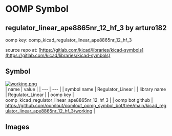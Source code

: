 # OOMP Symbol  
## regulator_linear_ape8865nr_12_hf_3  by arturo182  
  
oomp key: oomp_kicad_regulator_linear_ape8865nr_12_hf_3  
  
source repo at: [https://gitlab.com/kicad/libraries/kicad-symbols](https://gitlab.com/kicad/libraries/kicad-symbols)  
## Symbol  
  
[![working.png](working_600.png)](working.png)  
| name | value | 
| --- | --- | 
| symbol name | Regulator_Linear | 
| library name | Regulator_Linear | 
| oomp key | oomp_kicad_regulator_linear_ape8865nr_12_hf_3 | 
| oomp bot github | https://github.com/oomlout/oomlout_oomp_symbol_bot/tree/main/kicad_regulator_linear_ape8865nr_12_hf_3/working | 
## Images  
